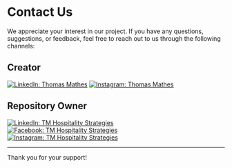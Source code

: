 # Contact Us

We appreciate your interest in our project. If you have any questions, suggestions, or feedback, feel free to reach out to us through the following channels:

## Creator

[![LinkedIn: Thomas Mathes](https://img.shields.io/badge/-Thomas%20Mathes-blue?style=for-the-badge&logo=Linkedin&logoColor=white&link=https://www.linkedin.com/in/thomasmathes1/)](https://www.linkedin.com/in/thomasmathes1/)
[![Instagram: Thomas Mathes](https://img.shields.io/badge/-Thomas%20Mathes-purple?style=for-the-badge&logo=instagram&logoColor=white&link=https://www.instagram.com/thomas_mathes/)](https://www.instagram.com/thomas_mathes/)

## Repository Owner

[![LinkedIn: TM Hospitality Strategies](https://img.shields.io/badge/-TM%20Hospitality%20Strategies-blue?style=for-the-badge&logo=Linkedin&logoColor=white&link=https://www.linkedin.com/company/tm-hospitality-strategies/?viewAsMember=true)](https://www.linkedin.com/company/tm-hospitality-strategies/?viewAsMember=true)
[![Facebook: TM Hospitality Strategies](https://img.shields.io/badge/-TM%20Hospitality%20Strategies-blue?style=for-the-badge&logo=facebook&logoColor=white&link=https://www.facebook.com/profile.php?id=100071356407115)](https://www.facebook.com/profile.php?id=100071356407115)
[![Instagram: TM Hospitality Strategies](https://img.shields.io/badge/-TM%20Hospitality%20Strategies-purple?style=for-the-badge&logo=instagram&logoColor=white&link=https://www.instagram.com/tmhs.ig/)](https://www.instagram.com/tmhs.ig/)

---

Thank you for your support!
